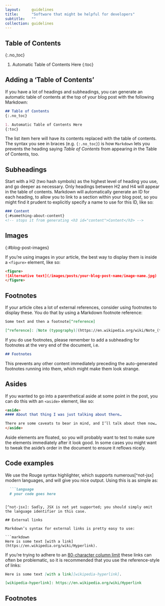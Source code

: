 ```yaml
---
layout:     guidelines
title:      "Software that might be helpful for developers"
subtitle:   ""
collection: guidelines
---
```


## Table of Contents
{:.no_toc}

1. Automatic Table of Contents Here
{:toc}

## Adding a ‘Table of Contents’

If you have a lot of headings and subheadings, you can generate an automatic
table of contents at the top of your blog post with the following Markdown:

```markdown
## Table of Contents
{:.no_toc}

1. Automatic Table of Contents Here
{:toc}
```

The list item here will have its contents replaced with the table of contents.
The syntax you see in braces (e.g. `{:.no_toc}`) is how `Markdown` lets you
prevents the heading saying _Table of Contents_ from appearing _in_ the Table of
Contents, too.


## Subheadings

Start with a H2 (two hash symbols) as the highest level of heading you use, 
and go deeper as necessary. Only headings between H2 and H4 will appear in the
table of contents. Markdown will automatically generate an ID for each heading,
to allow you to link to a section within your blog post, so you might find it 
prudent to explicitly specify a name to use for this ID, like so:

```markdown
### Content
{:#something-about-content}
<!-- stops it from generating <h3 id="content">Content</h3> -->
```

## Images
{:#blog-post-images}

If you’re using images in your article, the best way to display them is inside a
`<figure>` element, like so:

```markdown
<figure>
![Alternative text](/images/posts/your-blog-post-name/image-name.jpg)
</figure>
```

## Footnotes

If your article cites a lot of external references, consider using footnotes to
display these. You do that by using a Markdown footnote reference:

```markdown
Some text and then a footnote[^reference]

[^reference]: [Note (typography)](https://en.wikipedia.org/wiki/Note_(typography))
```

If you do use footnotes, please remember to add a subheading for footnotes at
the very end of the document, i.e.

```markdown
## Footnotes
```

This prevents any other content immediately preceding the auto-generated 
footnotes running into them, which might make them look strange.

## Asides

If you wanted to go into a parenthetical aside at some point in the post, you 
can do this with an `<aside>` element, like so:
  
```markdown
<aside>
#### About that thing I was just talking about there…

There are some caveats to bear in mind, and I’ll talk about them now…
</aside>
```

Aside elements are floated, so you will probably want to test to make sure
the elements immediately after it look good. In some cases you might want to 
tweak the aside’s order in the document to ensure it reflows nicely.

## Code examples

We use the Rouge syntax highlighter, which supports numerous[^not-jsx] modern
languages, and will give you nice output. Using this is as simple as:

```markdown
  ```language
  # your code goes here
  ```
```

[^not-jsx]: Sadly, JSX is not yet supported; you should simply omit the language identifier in this case.

## External links

Markdown’s syntax for external links is pretty easy to use:

```markdown
Here is some text [with a link](https://en.wikipedia.org/wiki/Hyperlink).
```

If you’re trying to adhere to an [80-character column limit][80-characters] 
these links can often be problematic, so it is recommended that you use the
reference-style of links:

```markdown
Here is some text [with a link][wikipedia-hyperlink].

[wikipedia-hyperlink]: https://en.wikipedia.org/wiki/Hyperlink
```

[80-characters]: https://gcc.gnu.org/codingconventions.html#Line


## Footnotes
